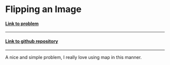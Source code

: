 # Flipping an Image

#### [Link to problem](https://leetcode.com/problems/flipping-an-image/)

<hr>

#### [Link to github repository](https://github.com/Sankalp-G/10-days-of-code/)

<hr>

A nice and simple problem, I really love using map in this manner.